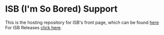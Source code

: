 # ISB  (I'm So Bored) Support

This is the hosting repository for ISB's front page, which can be found [here](https://softbytesize.github.io/ISB/)
For ISB Releases [click here](https://github.com/softbytesize/ISB-Releases).

